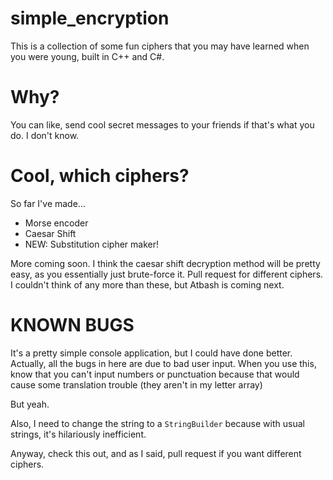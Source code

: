 # simple_encryption

This is a collection of some fun ciphers that you may have learned when you were young, built in C++ and C#.

# Why?

You can like, send cool secret messages to your friends if that's what you do. I don't know.

# Cool, which ciphers?

So far I've made...

- Morse encoder
- Caesar Shift
- NEW: Substitution cipher maker!

More coming soon. I think the caesar shift decryption method will be pretty easy, as you essentially just brute-force it.
Pull request for different ciphers. I couldn't think of any more than these, but Atbash is coming next.

# KNOWN BUGS

It's a pretty simple console application, but I could have done better. Actually, all the bugs in here are due to bad user input.
When you use this, know that you can't input numbers or punctuation because that would cause some translation trouble (they aren't in my letter array)

But yeah.

Also, I need to change the string to a <code>StringBuilder</code> because with usual strings, it's hilariously inefficient.

Anyway, check this out, and as I said, pull request if you want different ciphers.
